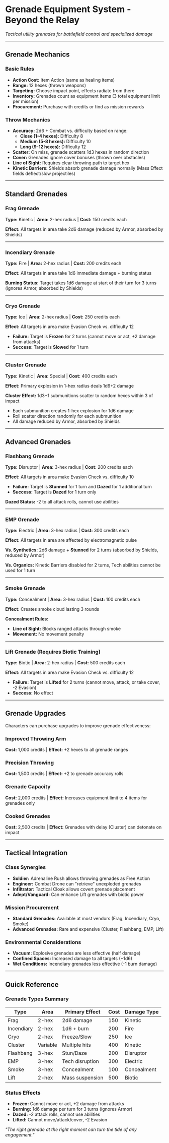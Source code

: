 # Grenade Equipment System - Beyond the Relay

*Tactical utility grenades for battlefield control and specialized damage*

---

## Grenade Mechanics

### Basic Rules
- **Action Cost:** Item Action (same as healing items)
- **Range:** 12 hexes (thrown weapons)
- **Targeting:** Choose impact point, effects radiate from there
- **Inventory:** Grenades count as equipment items (3 total equipment limit per mission)
- **Procurement:** Purchase with credits or find as mission rewards

### Throw Mechanics
- **Accuracy:** 2d6 + Combat vs. difficulty based on range:
  - **Close (1-4 hexes):** Difficulty 8
  - **Medium (5-8 hexes):** Difficulty 10
  - **Long (9-12 hexes):** Difficulty 12
- **Scatter:** On miss, grenade scatters 1d3 hexes in random direction
- **Cover:** Grenades ignore cover bonuses (thrown over obstacles)
- **Line of Sight:** Requires clear throwing path to target hex
- **Kinetic Barriers:** Shields absorb grenade damage normally (Mass Effect fields deflect/slow projectiles)

---

## Standard Grenades

### Frag Grenade
**Type:** Kinetic | **Area:** 2-hex radius | **Cost:** 150 credits each

**Effect:** All targets in area take 2d6 damage (reduced by Armor, absorbed by Shields)

---

### Incendiary Grenade  
**Type:** Fire | **Area:** 2-hex radius | **Cost:** 200 credits each

**Effect:** All targets in area take 1d6 immediate damage + burning status

**Burning Status:** Target takes 1d6 damage at start of their turn for 3 turns (ignores Armor, absorbed by Shields)

---

### Cryo Grenade
**Type:** Ice | **Area:** 2-hex radius | **Cost:** 250 credits each

**Effect:** All targets in area make Evasion Check vs. difficulty 12

- **Failure:** Target is **Frozen** for 2 turns (cannot move or act, +2 damage from attacks)
- **Success:** Target is **Slowed** for 1 turn

---

### Cluster Grenade
**Type:** Kinetic | **Area:** Special | **Cost:** 400 credits each

**Effect:** Primary explosion in 1-hex radius deals 1d6+2 damage

**Cluster Effect:** 1d3+1 submunitions scatter to random hexes within 3 of impact
- Each submunition creates 1-hex explosion for 1d6 damage
- Roll scatter direction randomly for each submunition
- All damage reduced by Armor, absorbed by Shields

---

## Advanced Grenades

### Flashbang Grenade
**Type:** Disruptor | **Area:** 3-hex radius | **Cost:** 200 credits each

**Effect:** All targets in area make Evasion Check vs. difficulty 10

- **Failure:** Target is **Stunned** for 1 turn and **Dazed** for 1 additional turn
- **Success:** Target is **Dazed** for 1 turn only

**Dazed Status:** -2 to all attack rolls, cannot use abilities

---

### EMP Grenade
**Type:** Electric | **Area:** 3-hex radius | **Cost:** 300 credits each

**Effect:** All targets in area are affected by electromagnetic pulse

**Vs. Synthetics:** 2d6 damage + **Stunned** for 2 turns (absorbed by Shields, reduced by Armor)

**Vs. Organics:** Kinetic Barriers disabled for 2 turns, Tech abilities cannot be used for 1 turn

---

### Smoke Grenade
**Type:** Concealment | **Area:** 3-hex radius | **Cost:** 100 credits each

**Effect:** Creates smoke cloud lasting 3 rounds

**Concealment Rules:**
- **Line of Sight:** Blocks ranged attacks through smoke
- **Movement:** No movement penalty

---

### Lift Grenade (Requires Biotic Training)
**Type:** Biotic | **Area:** 2-hex radius | **Cost:** 500 credits each

**Effect:** All targets in area make Evasion Check vs. difficulty 12

- **Failure:** Target is **Lifted** for 2 turns (cannot move, attack, or take cover, -2 Evasion)
- **Success:** No effect

---

## Grenade Upgrades

Characters can purchase upgrades to improve grenade effectiveness:

### Improved Throwing Arm
**Cost:** 1,000 credits | **Effect:** +2 hexes to all grenade ranges

### Precision Throwing
**Cost:** 1,500 credits | **Effect:** +2 to grenade accuracy rolls

### Grenade Capacity  
**Cost:** 2,000 credits | **Effect:** Increases equipment limit to 4 items for grenades only

### Cooked Grenades
**Cost:** 2,500 credits | **Effect:** Grenades with delay (Cluster) can detonate on impact

---

## Tactical Integration

### Class Synergies
- **Soldier:** Adrenaline Rush allows throwing grenades as Free Action
- **Engineer:** Combat Drone can "retrieve" unexploded grenades
- **Infiltrator:** Tactical Cloak allows covert grenade placement
- **Adept/Vanguard:** Can enhance Lift grenades with biotic power

### Mission Procurement
- **Standard Grenades:** Available at most vendors (Frag, Incendiary, Cryo, Smoke)
- **Advanced Grenades:** Rare and expensive (Cluster, Flashbang, EMP, Lift)

### Environmental Considerations
- **Vacuum:** Explosive grenades are less effective (half damage)
- **Confined Spaces:** Increased damage to all targets (+1d6)
- **Wet Conditions:** Incendiary grenades less effective (-1 burn damage)

---

## Quick Reference

### Grenade Types Summary
| Type | Area | Primary Effect | Cost | Damage Type |
|------|------|----------------|------|-------------|
| Frag | 2-hex | 2d6 damage | 150 | Kinetic |
| Incendiary | 2-hex | 1d6 + burn | 200 | Fire |
| Cryo | 2-hex | Freeze/Slow | 250 | Ice |
| Cluster | Variable | Multiple hits | 400 | Kinetic |
| Flashbang | 3-hex | Stun/Daze | 200 | Disruptor |
| EMP | 3-hex | Tech disruption | 300 | Electric |
| Smoke | 3-hex | Concealment | 100 | Concealment |
| Lift | 2-hex | Mass suspension | 500 | Biotic |

### Status Effects
- **Frozen:** Cannot move or act, +2 damage from attacks
- **Burning:** 1d6 damage per turn for 3 turns (ignores Armor)
- **Dazed:** -2 attack rolls, cannot use abilities
- **Lifted:** Cannot move/attack/cover, -2 Evasion

*"The right grenade at the right moment can turn the tide of any engagement."*